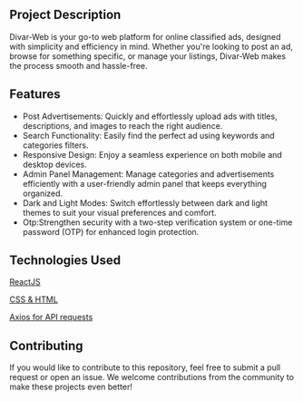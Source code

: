 ## Project Description

Divar-Web is your go-to web platform for online classified ads, designed with simplicity and efficiency in mind. Whether you're looking to post an ad, browse for something specific, or manage your listings, Divar-Web makes the process smooth and hassle-free.

## Features
<ul>
 <li>Post Advertisements: Quickly and effortlessly upload ads with titles, descriptions, and images to reach the right audience.</li>
 <li>Search Functionality: Easily find the perfect ad using keywords and categories filters.</li>
 <li>Responsive Design: Enjoy a seamless experience on both mobile and desktop devices.</li>
 <li>Admin Panel Management: Manage categories and advertisements efficiently with a user-friendly admin panel that keeps everything organized.</li>
 <li>Dark and Light Modes: Switch effortlessly between dark and light themes to suit your visual preferences and comfort.</li>
 <li>Otp:Strengthen security with a two-step verification system or one-time password (OTP) for enhanced login protection.</li>
</ul>


## Technologies Used

<a href="https://react.dev/">ReactJS</a>

<a href="https://www.w3schools.com/HTML/html_css.asp">CSS & HTML</a>

<a href="https://github.com/Mobina-Karimi/Divar-Web-API">Axios for API requests</a>


## Contributing

If you would like to contribute to this repository, feel free to submit a pull request or open an issue. We welcome contributions from the community to make these projects even better!
